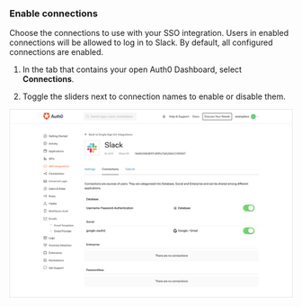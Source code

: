 ### Enable connections

Choose the connections to use with your SSO integration. Users in enabled connections will be allowed to log in to Slack. By default, all configured connections are enabled.

1. In the tab that contains your open Auth0 Dashboard, select **Connections**.

2. Toggle the sliders next to connection names to enable or disable them.

![Enable/Disable Connections](/media/articles/dashboard/sso-integrations/settings-connections-slack.png)